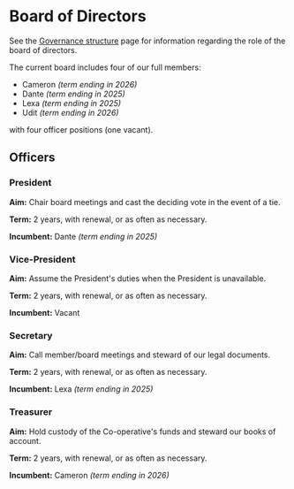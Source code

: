 # Board of Directors

See the [Governance structure](./governance-structure.md) page for information regarding the role of the board of directors.

The current board includes four of our full members:

- Cameron _(term ending in 2026)_
- Dante _(term ending in 2025)_
- Lexa _(term ending in 2025)_
- Udit _(term ending in 2026)_

with four officer positions (one vacant).

## Officers

### President

**Aim:** Chair board meetings and cast the deciding vote in the event of a tie.

**Term:** 2 years, with renewal, or as often as necessary.

**Incumbent:** Dante _(term ending in 2025)_

### Vice-President

**Aim:** Assume the President's duties when the President is unavailable.

**Term:** 2 years, with renewal, or as often as necessary.

**Incumbent:** Vacant

### Secretary

**Aim:** Call member/board meetings and steward of our legal documents.

**Term:** 2 years, with renewal, or as often as necessary.

**Incumbent:** Lexa _(term ending in 2025)_

### Treasurer

**Aim:** Hold custody of the Co-operative's funds and steward our books of account.

**Term:** 2 years, with renewal, or as often as necessary.

**Incumbent:** Cameron _(term ending in 2026)_
